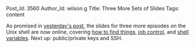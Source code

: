 Post_Id: 3560
Author_Id: wilson.g
Title: Three More Sets of Slides
Tags: content

<p>As promised in <a href="{{root_path}}/blog/2010/08/five-episodes-on-the-shell-and-three-to-come.html">yesterday's post</a>, the slides for three more episodes on the Unix shell are now online, covering <a href="{{root_path}}/4_0/shell/find.html">how to find things</a>, <a href="{{root_path}}/4_0/shell/job.html">job control</a>, and <a href="{{root_path}}/4_0/shell/var.html">shell variables</a>. Next up: public/private keys and SSH.</p>
